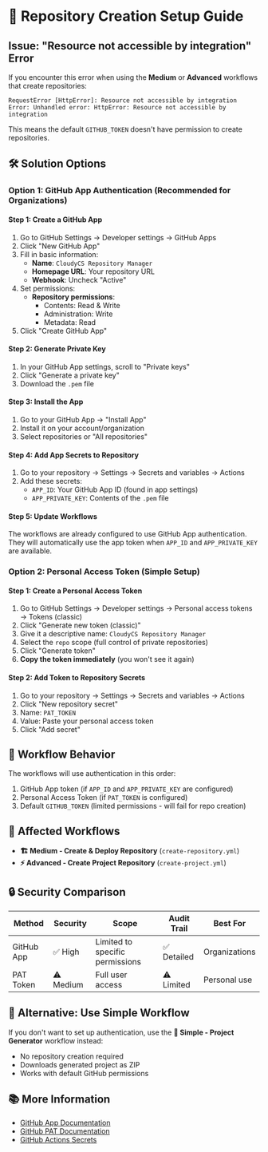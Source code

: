 # 🔐 Repository Creation Setup Guide

## Issue: "Resource not accessible by integration" Error

If you encounter this error when using the **Medium** or **Advanced** workflows that create repositories:

```
RequestError [HttpError]: Resource not accessible by integration
Error: Unhandled error: HttpError: Resource not accessible by integration
```

This means the default `GITHUB_TOKEN` doesn't have permission to create repositories.

## 🛠️ Solution Options

### Option 1: GitHub App Authentication (Recommended for Organizations)

#### Step 1: Create a GitHub App

1. Go to GitHub Settings → Developer settings → GitHub Apps
2. Click "New GitHub App"
3. Fill in basic information:
   - **Name**: `CloudyCS Repository Manager`
   - **Homepage URL**: Your repository URL
   - **Webhook**: Uncheck "Active"
4. Set permissions:
   - **Repository permissions**:
     - Contents: Read & Write
     - Administration: Write
     - Metadata: Read
5. Click "Create GitHub App"

#### Step 2: Generate Private Key

1. In your GitHub App settings, scroll to "Private keys"
2. Click "Generate a private key"
3. Download the `.pem` file

#### Step 3: Install the App

1. Go to your GitHub App → "Install App"
2. Install it on your account/organization
3. Select repositories or "All repositories"

#### Step 4: Add App Secrets to Repository

1. Go to your repository → Settings → Secrets and variables → Actions
2. Add these secrets:
   - `APP_ID`: Your GitHub App ID (found in app settings)
   - `APP_PRIVATE_KEY`: Contents of the `.pem` file

#### Step 5: Update Workflows

The workflows are already configured to use GitHub App authentication. They will automatically use the app token when `APP_ID` and `APP_PRIVATE_KEY` are available.

### Option 2: Personal Access Token (Simple Setup)

#### Step 1: Create a Personal Access Token

1. Go to GitHub Settings → Developer settings → Personal access tokens → Tokens (classic)
2. Click "Generate new token (classic)"
3. Give it a descriptive name: `CloudyCS Repository Manager`
4. Select the `repo` scope (full control of private repositories)
5. Click "Generate token"
6. **Copy the token immediately** (you won't see it again)

#### Step 2: Add Token to Repository Secrets

1. Go to your repository → Settings → Secrets and variables → Actions
2. Click "New repository secret"
3. Name: `PAT_TOKEN`
4. Value: Paste your personal access token
5. Click "Add secret"

## 🎯 Workflow Behavior

The workflows will use authentication in this order:
1. GitHub App token (if `APP_ID` and `APP_PRIVATE_KEY` are configured)
2. Personal Access Token (if `PAT_TOKEN` is configured)  
3. Default `GITHUB_TOKEN` (limited permissions - will fail for repo creation)

## 🎯 Affected Workflows

- **🏗️ Medium - Create & Deploy Repository** (`create-repository.yml`)
- **⚡ Advanced - Create Project Repository** (`create-project.yml`)

## 🔒 Security Comparison

| Method | Security | Scope | Audit Trail | Best For |
|--------|----------|-------|-------------|----------|
| GitHub App | ✅ High | Limited to specific permissions | ✅ Detailed | Organizations |
| PAT Token | ⚠️ Medium | Full user access | ⚠️ Limited | Personal use |

## 🚀 Alternative: Use Simple Workflow

If you don't want to set up authentication, use the **🚀 Simple - Project Generator** workflow instead:
- No repository creation required
- Downloads generated project as ZIP
- Works with default GitHub permissions

## 📚 More Information

- [GitHub App Documentation](https://docs.github.com/en/apps/creating-github-apps)
- [GitHub PAT Documentation](https://docs.github.com/en/authentication/keeping-your-account-and-data-secure/creating-a-personal-access-token)
- [GitHub Actions Secrets](https://docs.github.com/en/actions/security-guides/encrypted-secrets)
